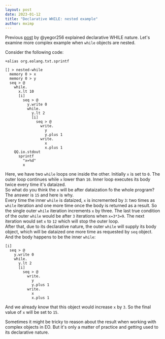 ```yaml
---
layout: post
date: 2023-01-12
title: "Declarative WHILE: nested example"
author: mximp
---
```


Previous [post](https://news.eolang.org/2022-12-22-declarative-while.html) by @yegor256 explained declarative WHILE nature.
Let's examine more complex example when `while` objects are nested.

<!--more-->

Consider the following code:
```eo
+alias org.eolang.txt.sprintf

[] > nested-while
  memory 0 > x
  memory 0 > y
  seq > @
    while.
      x.lt 10
      [i]
        seq > @
          y.write 0
          while.
            y.lt 2
            [i]
              seq > @
                write.
                  y
                  y.plus 1
                write.
                  x
                  x.plus 1
    QQ.io.stdout
      sprintf
        "x=%d"
        x
```

Here, we have two `while` loops one inside the other. Initially `x` is set to `0`.
The outer loop continues while `x` lower than `10`. Inner loop executes its body
twice every time it's dataized.  
So what do you think the `x` will be after dataization fo the whole program?
The answer is `15` and here is why.  
Every time the inner `while` is dataized, `x` is incremented by `3`: two times as
`while` iteration and one more time once the body is returned as a result. So the single
outer `while` iteration increments `x` by three. The last true condition of the outer
`while` would be after `3` iterations when `x=3*3=9`. The next iteration would set 
`x` to `12` which will stop the outer loop.  
After that, due to its declarative nature, the outer `while` will supply its body object, which
will be dataized one more time as requested by `seq` object. And the body happens to be the
inner `while`:
```eo
[i]
  seq > @
    y.write 0
    while.
      y.lt 2
      [i]
        seq > @
          write.
            y
            y.plus 1
          write.
            x
            x.plus 1
```
And we already know that this object would increase `x` by `3`. So the final value of `x` will
be set to `15`.

Sometimes it might be tricky to reason about the result when working with complex objects in EO. 
But it's only a matter of practice and getting used to its declarative nature.

